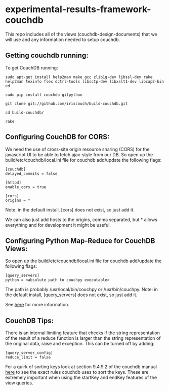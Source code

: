 experimental-results-framework-couchdb
======================================

This repo includes all of the views (couchdb-design-documents) that we will use and any information needed to setup couchdb.


Getting couchdb running:
------------------------

To get CouchDB running:

    sudo apt-get install help2man make gcc zlib1g-dev libssl-dev rake help2man texinfo flex dctrl-tools libsctp-dev libxslt1-dev libcap2-bin ed

    sudo pip install couchdb gitpython
    
    git clone git://github.com/iriscouch/build-couchdb.git
    
    cd build-couchdb/
    
    rake
    

Configuring CouchDB for CORS:
-----------------------------------------

We need the use of cross-site origin resource sharing (CORS) for the javascript UI to be
able to fetch ajax-style from our DB.  So open up the
build/etc/couchdb/local.ini file for couchdb add/update the following flags:

    [couchdb]
    delayed_commits = false

    [httpd]
    enable_cors = true

    [cors]
    origins = *

Note: in the default install, [cors] does not exist, so just add it.

We can also just add hosts to the origins, comma separated, but *
allows everything and for development it might be useful.


Configuring Python Map-Reduce for CouchDB Views:
-----------------------------------------

So open up the build/etc/couchdb/local.ini file for couchdb add/update the following flags:

    [query_servers]
    python = <absolute path to couchpy executable>
    
The path is probably /usr/local/bin/couchpy or /usr/bin/couchpy. Note: in the default install, [query_servers] does not exist, so just add it.

See [here](http://pythonhosted.org/CouchDB/) for more information.


CouchDB Tips:
-------------

There is an internal limiting feature that checks if the string representation of the result of a reduce function is larger than the string representation of the original data, raise and exception. This can be turned off by adding:

    [query_server_config]
    reduce_limit = false

For a quirk of sorting keys look at section 9.4.9.2 of the couchdb manual [here](https://couchdb.readthedocs.org/en/latest/api/design.html) to see the exact rules couchdb uses to sort the keys. These are extremely important when using the startKey and endKey features of the view queries.

